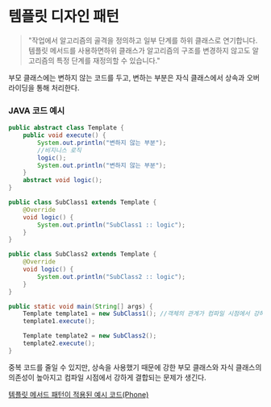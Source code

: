 # 템플릿 디자인 패턴

> "작업에서 알고리즘의 골격을 정의하고 일부 단계를 하위 클래스로 연기합니다. 
템플릿 메서드를 사용하면하위 클래스가 알고리즘의 구조를 변경하지 않고도 알고리즘의 특정 단계를 재정의할 수 있습니다."

부모 클래스에는 변하지 않는 코드를 두고, 변하는 부분은 자식 클래스에서 상속과 오버라이딩을 통해 처리한다.
### JAVA 코드 예시
```java
public abstract class Template {
    public void execute() {
        System.out.println("변하지 않는 부분");
        //비지니스 로직 
        logic();
        System.out.println("변하지 않는 부분");
    }
    abstract void logic();
}

public class SubClass1 extends Template {
    @Override
    void logic() {
        System.out.println("SubClass1 :: logic");
    }
}

public class SubClass2 extends Template {
    @Override
    void logic() {
        System.out.println("SubClass2 :: logic");
    }
}

public static void main(String[] args) {
    Template template1 = new SubClass1(); //객체의 관계가 컴파일 시점에서 강하게 결합되는 문제점
    template1.execute();

    Template template2 = new SubClass2();
    template2.execute();
}
```

중복 코드를 줄일 수 있지만, 상속을 사용했기 때문에 강한 부모 클래스와 자식 클래스의 의존성이 높아지고 컴파일 시점에서 강하게 결합되는 문제가 생긴다.

[템플릿 메서드 패턴이 적용된 예시 코드(Phone)](https://github.com/legowww/object-study#chapter10-%EC%83%81%EC%86%8D%EA%B3%BC-%EC%BD%94%EB%93%9C-%EC%9E%AC%EC%82%AC%EC%9A%A9)
